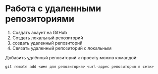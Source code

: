 # Работа с удаленными репозиториями

1. Создать акаунт на GitHub
2. Создать локальный репозиторий
3. создать удаленный репозиторий
4. Связать удаленный репозиторий с локальным

Добавить удлённый репозиторий к проекту можно командой:
```
git remote add <имя для репозитория> <url-адрес репозитория в сети>
```
